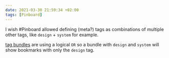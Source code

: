 ```yaml
---
date: 2021-03-30 21:59:34 +02:00
tags: [Pinboard]
---
```


I wish #Pinboard allowed defining (meta?) tags as combinations of multiple other tags, like `design` + `system` for example.

[tag bundles](https://pinboard.in/u:nhoizey/bundles/) are using a logical `OR` so a bundle with `design` and `system` will show bookmarks with only the `design` tag.
